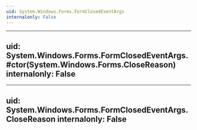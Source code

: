 ```yaml
---
uid: System.Windows.Forms.FormClosedEventArgs
internalonly: False
---
```


---
uid: System.Windows.Forms.FormClosedEventArgs.#ctor(System.Windows.Forms.CloseReason)
internalonly: False
---

---
uid: System.Windows.Forms.FormClosedEventArgs.CloseReason
internalonly: False
---
